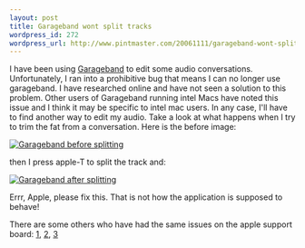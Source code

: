 ```yaml
--- 
layout: post
title: Garageband wont split tracks
wordpress_id: 272
wordpress_url: http://www.pintmaster.com/20061111/garageband-wont-split-tracks/
---
```

I have been using <a href="http://apple.com/garageband">Garageband</a> to edit some audio conversations. Unfortunately, I ran into a prohibitive bug that means I can no longer use garageband. I have researched online and have not seen a solution to this problem. Other users of Garageband running intel Macs have noted this issue and I think it may be specific to intel mac users. In any case, I'll have to find another way to edit my audio. Take a look at what happens when I try to trim the fat from a conversation. Here is the before image:

<a class="imagelink" href="http://www.pintmaster.com/wp-content/uploads/2006/11/garageband_bug1.png" title="Garageband before splitting"><img id="image270" src="http://www.pintmaster.com/wp-content/uploads/2006/11/garageband_bug1.thumbnail.png" alt="Garageband before splitting" /></a>

then I press apple-T to split the track and:

<a class="imagelink" href="http://www.pintmaster.com/wp-content/uploads/2006/11/garageband_bug2.png" title="Garageband after splitting"><img id="image271" src="http://www.pintmaster.com/wp-content/uploads/2006/11/garageband_bug2.thumbnail.png" alt="Garageband after splitting" /></a>

Errr, Apple, please fix this. That is not how the application is supposed to behave!

There are some others who have had the same issues on the apple support board: <a href="http://discussions.apple.com/message.jspa?messageID=3518263">1</a>, <a href="http://discussions.apple.com/thread.jspa?messageID=1864818">2</a>, <a href="http://discussions.apple.com/thread.jspa?messageID=2474229">3</a>

